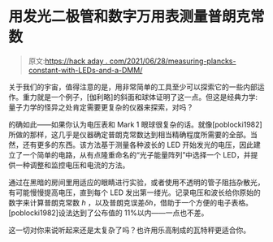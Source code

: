 # 用发光二极管和数字万用表测量普朗克常数

> 原文:[https://hack aday . com/2021/06/28/measuring-plancks-constant-with-LEDs-and-a-DMM/](https://hackaday.com/2021/06/28/measuring-plancks-constant-with-leds-and-a-dmm/)

关于我们的宇宙，值得注意的是，用非常简单的工具至少可以探索它的一些内部运作。重力就是一个例子，[伽利略]的斜面和球体证明了这一点。但这是经典力学:量子力学的怪异之处肯定需要更复杂的仪器来探索，对吗？

的确如此——如果你认为电压表和 Mark 1 眼球很复杂的话。就像[poblocki1982]所做的那样，这几乎是仪器确定普朗克常数达到相当精确程度所需要的全部。当然，还有更多的东西。该方法基于测量各种波长的 LED 开始发光的电压，因此建立了一个简单的电路，从有点隆重命名的“光子能量阵列”中选择一个 LED，并提供一种调整和监控电压和电流的方法。

通过在黑暗的房间里用适应的眼睛进行实验，或者使用不透明的管子阻挡杂散光，有可能慢慢提高电压，直到每个 LED 发出第一缕光。记录电压和波长给你原始的数字来计算普朗克常数 *h* ，以及普朗克误差*δh*，借助于一个方便的电子表格。[poblocki1982]设法达到了公布值的 11%以内——一点也不差。

这一切对你来说听起来还是太复杂了吗？也许用乐高制成的瓦特秤更适合你。